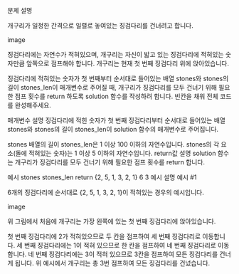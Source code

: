 문제 설명

개구리가 일정한 간격으로 일렬로 놓여있는 징검다리를 건너려고 합니다.

image

징검다리에는 자연수가 적혀있으며, 개구리는 자신이 밟고 있는 징검다리에 적혀있는 숫자만큼 앞쪽으로 점프해야 합니다. 개구리는 현재 첫 번째 징검다리 위에 앉아있습니다.

징검다리에 적혀있는 숫자가 첫 번째부터 순서대로 들어있는 배열 stones와 stones의 길이 stones_len이 매개변수로 주어질 때, 개구리가 징검다리를 모두 건너기 위해 필요한 점프 횟수를 return 하도록 solution 함수를 작성하려 합니다. 빈칸을 채워 전체 코드를 완성해주세요.

매개변수 설명
징검다리에 적힌 숫자가 첫 번째 징검다리부터 순서대로 들어있는 배열 stones와 stones의 길이 stones_len이 solution 함수의 매개변수로 주어집니다.

stones 배열의 길이 stones_len은 1 이상 100 이하의 자연수입니다.
stones의 각 요소(돌에 적혀있는 숫자)는 1 이상 5 이하의 자연수입니다.
return값 설명
solution 함수는 개구리가 징검다리를 모두 건너기 위해 필요한 점프 횟수를 return 합니다.

예시
stones	stones_len	return
{2, 5, 1, 3, 2, 1}	6	3
예시 설명
예시 #1

6개의 징검다리에 순서대로 {2, 5, 1, 3, 2, 1}이 적혀있는 경우의 예시입니다.

image

위 그림에서 처음에 개구리는 가장 왼쪽에 있는 첫 번째 징검다리에 앉아있습니다.

첫 번째 징검다리에 2가 적혀있으므로 두 칸을 점프하여 세 번째 징검다리로 이동합니다.
세 번째 징검다리에는 1이 적혀 있으므로 한 칸을 점프하여 네 번째 징검다리로 이동합니다.
네 번째 징검다리에는 3이 적혀 있으므로 3칸을 점프하여 모든 징검다리를 건너게 됩니다.
위 예시에서 개구리는 총 3번 점프하여 모든 징검다리를 건넜습니다.
